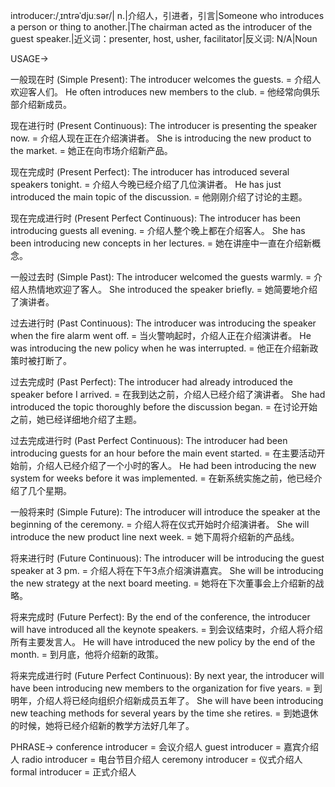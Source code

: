 introducer:/ˌɪntrəˈdjuːsər/| n.|介绍人，引进者，引言|Someone who introduces a person or thing to another.|The chairman acted as the introducer of the guest speaker.|近义词：presenter, host, usher, facilitator|反义词: N/A|Noun

USAGE->

一般现在时 (Simple Present):
The introducer welcomes the guests. = 介绍人欢迎客人们。
He often introduces new members to the club. = 他经常向俱乐部介绍新成员。

现在进行时 (Present Continuous):
The introducer is presenting the speaker now. = 介绍人现在正在介绍演讲者。
She is introducing the new product to the market. = 她正在向市场介绍新产品。

现在完成时 (Present Perfect):
The introducer has introduced several speakers tonight. = 介绍人今晚已经介绍了几位演讲者。
He has just introduced the main topic of the discussion. = 他刚刚介绍了讨论的主题。

现在完成进行时 (Present Perfect Continuous):
The introducer has been introducing guests all evening. = 介绍人整个晚上都在介绍客人。
She has been introducing new concepts in her lectures. = 她在讲座中一直在介绍新概念。

一般过去时 (Simple Past):
The introducer welcomed the guests warmly. = 介绍人热情地欢迎了客人。
She introduced the speaker briefly. = 她简要地介绍了演讲者。

过去进行时 (Past Continuous):
The introducer was introducing the speaker when the fire alarm went off. = 当火警响起时，介绍人正在介绍演讲者。
He was introducing the new policy when he was interrupted. = 他正在介绍新政策时被打断了。

过去完成时 (Past Perfect):
The introducer had already introduced the speaker before I arrived. = 在我到达之前，介绍人已经介绍了演讲者。
She had introduced the topic thoroughly before the discussion began. = 在讨论开始之前，她已经详细地介绍了主题。

过去完成进行时 (Past Perfect Continuous):
The introducer had been introducing guests for an hour before the main event started. = 在主要活动开始前，介绍人已经介绍了一个小时的客人。
He had been introducing the new system for weeks before it was implemented. = 在新系统实施之前，他已经介绍了几个星期。

一般将来时 (Simple Future):
The introducer will introduce the speaker at the beginning of the ceremony. = 介绍人将在仪式开始时介绍演讲者。
She will introduce the new product line next week. = 她下周将介绍新的产品线。

将来进行时 (Future Continuous):
The introducer will be introducing the guest speaker at 3 pm. = 介绍人将在下午3点介绍演讲嘉宾。
She will be introducing the new strategy at the next board meeting. = 她将在下次董事会上介绍新的战略。

将来完成时 (Future Perfect):
By the end of the conference, the introducer will have introduced all the keynote speakers. = 到会议结束时，介绍人将介绍所有主要发言人。
He will have introduced the new policy by the end of the month. = 到月底，他将介绍新的政策。

将来完成进行时 (Future Perfect Continuous):
By next year, the introducer will have been introducing new members to the organization for five years. = 到明年，介绍人将已经向组织介绍新成员五年了。
She will have been introducing new teaching methods for several years by the time she retires. = 到她退休的时候，她将已经介绍新的教学方法好几年了。


PHRASE->
conference introducer = 会议介绍人
guest introducer = 嘉宾介绍人
radio introducer = 电台节目介绍人
ceremony introducer = 仪式介绍人
formal introducer = 正式介绍人
